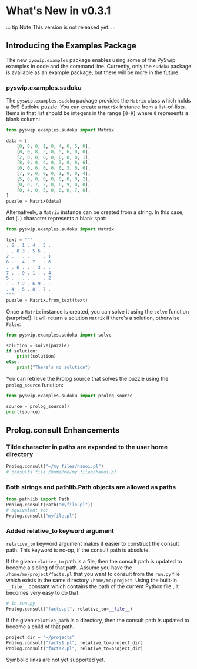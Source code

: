 # What's New in v0.3.1

::: tip Note
This version is not released yet.
:::

## Introducing the Examples Package

The new `pyswip.examples` package enables using some of the PySwip examples in code and the command line.
Currently, only the `sudoku` package is available as an example package, but there will be more in the future.

### pyswip.examples.sudoku

The `pyswip.examples.sudoku` package provides the `Matrix` class which holds a 9x9 Sudoku puzzle.
You can create a `Matrix` instance from a list-of-lists.
Items in that list should be integers in the range `[0-9]` where `0` represents a blank column:
```python
from pyswip.examples.sudoku import Matrix

data = [
    [0, 6, 0, 1, 0, 4, 0, 5, 0],
    [0, 0, 8, 3, 0, 5, 6, 0, 0],
    [2, 0, 0, 0, 0, 0, 0, 0, 1],
    [8, 0, 0, 4, 0, 7, 0, 0, 6],
    [0, 0, 6, 0, 0, 0, 3, 0, 0],
    [7, 0, 0, 9, 0, 1, 0, 0, 4],
    [5, 0, 0, 0, 0, 0, 0, 0, 2],
    [0, 0, 7, 2, 0, 6, 9, 0, 0],
    [0, 4, 0, 5, 0, 8, 0, 7, 0],
]
puzzle = Matrix(data)
```

Alternatively, a `Matrix` instance can be created from a string.
In this case, dot (`.`) character represents a blank spot:
```python
from pyswip.examples.sudoku import Matrix

text = """
. 6 . 1 . 4 . 5 .
. . 8 3 . 5 6 . .
2 . . . . . . . 1
8 . . 4 . 7 . . 6
. . 6 . . . 3 . .
7 . . 9 . 1 . . 4
5 . . . . . . . 2
. . 7 2 . 6 9 . .
. 4 . 5 . 8 . 7 .
"""
puzzle = Matrix.from_text(text)
```

Once a `Matrix` instance is created, you can solve it using the `solve` function (surprise!).
It will return a solution `Matrix` if there's a solution, otherwise `False`:
```python
from pyswip.examples.sudoku import solve

solution = solve(puzzle)
if solution:
    print(solution)
else:
    print("There's no solution")
```

You can retrieve the Prolog source that solves the puzzle using the `prolog_source` function:
```python
from pyswip.examples.sudoku import prolog_source

source = prolog_source()
print(source)
```

## Prolog.consult Enhancements

### Tilde character in paths are expanded to the user home directory

```python
Prolog.consult("~/my_files/hanoi.pl")
# consults file /home/me/my_files/hanoi.pl
```

### Both strings and pathlib.Path objects are allowed as paths

```python
from pathlib import Path
Prolog.consult(Path("myfile.pl"))
# equivalent to:
Prolog.consult("myfile.pl")
```

### Added relative_to keyword argument

`relative_to` keyword argument makes it easier to construct the consult path.
This keyword is no-op, if the consult path is absolute.

If the given `relative_to` path is a file, then the consult path is updated to become a sibling of that path.
Assume you have the `/home/me/project/facts.pl` that you want to consult from the `run.py` file which exists in the same directory `/home/me/project`.
Using the built-in `__file__` constant which contains the path of the current Python file , it becomes very easy to do that:
```python
# in run.py
Prolog.consult("facts.pl", relative_to=__file__)
```

If the given `relative_path` is a directory, then the consult path is updated to become a child of that path.
```python
project_dir = "~/projects"
Prolog.consult("facts1.pl", relative_to=project_dir)
Prolog.consult("facts2.pl", relative_to=project_dir)
```

Symbolic links are not yet supported yet.
